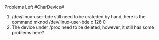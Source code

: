 Problems Left
#CharDevice#
1. /dev/linux-user-bde still need to be crateded by hand, here is the command
	mknod /dev/linux-user-bde c 126 0
2. The device under /proc need to be deleted, however, it still has some problems here?